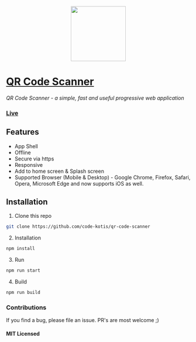 ### <p align="center"><img width="150px" height="150px" src="https://raw.githubusercontent.com/code-kotis/qr-code-scanner/master/app/images/touch/android-chrome-192x192.png"></p>

# [QR Code Scanner](https://qrcodescan.in)

_QR Code Scanner - a simple, fast and useful progressive web application_

### [Live](https://qrcodescan.in)

## Features

- App Shell
- Offline
- Secure via https
- Responsive
- Add to home screen & Splash screen
- Supported Browser (Mobile & Desktop) - Google Chrome, Firefox, Safari, Opera, Microsoft Edge and now supports iOS as well.

## Installation

1. Clone this repo

```bash
git clone https://github.com/code-kotis/qr-code-scanner
```

2. Installation

```bash
npm install
```

3. Run

```bash
npm run start
```

4. Build

```bash
npm run build
```

### Contributions

If you find a bug, please file an issue. PR's are most welcome ;)

#### MIT Licensed

